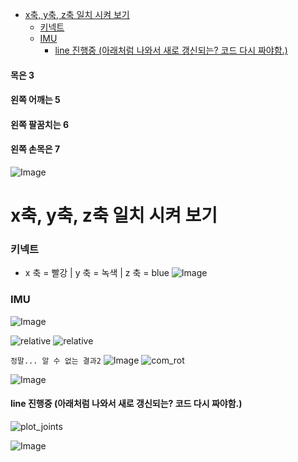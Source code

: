 - [x축, y축, z축 일치 시켜 보기](#x축-y축-z축-일치-시켜-보기)
    - [키넥트](#키넥트)
    - [IMU](#imu)
      - [line 진행중 (아래처럼 나와서 새로 갱신되는? 코드 다시 짜야함.)](#line-진행중-아래처럼-나와서-새로-갱신되는-코드-다시-짜야함)

#### 목은 3
#### 왼쪽 어깨는 5
#### 왼쪽 팔꿈치는 6
#### 왼쪽 손목은 7
![Image](https://i.imgur.com/yJEK86j.png)
# x축, y축, z축 일치 시켜 보기
### 키넥트
- x 축 = 빨강 | y 축 = 녹색 | z 축 = blue
![Image](https://i.imgur.com/I4pgG6J.png)

### IMU
![Image](https://i.imgur.com/Ylqw2cc.png)

![relative](https://user-images.githubusercontent.com/48379869/149250661-323dad60-5278-4ed8-b738-1a9d8d123f96.gif)
![relative](https://user-images.githubusercontent.com/48379869/149257252-bbb86613-37b4-4e03-aec8-2e68dcdc9ac1.gif)

`정말... 알 수 없는 결과2`
![Image](https://i.imgur.com/2WmLXwb.png)
![com_rot](https://user-images.githubusercontent.com/48379869/149272475-633f6bb2-ab09-4d3f-9dbc-b659764390a4.gif)

![Image](https://i.imgur.com/gfdtgKD.png)
#### line 진행중 (아래처럼 나와서 새로 갱신되는? 코드 다시 짜야함.)
![plot_joints](https://user-images.githubusercontent.com/48379869/149237154-45646511-be0a-4ca5-b1be-30dc73da0ef0.gif)


![Image](https://i.imgur.com/LkKamCS.png)